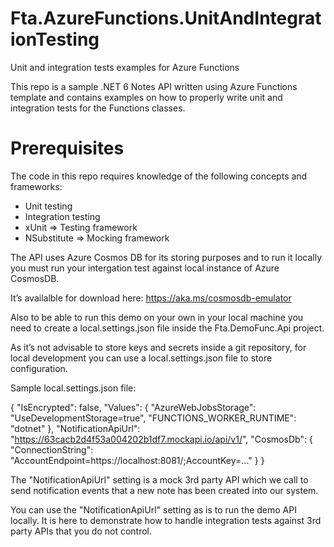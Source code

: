 # Fta.AzureFunctions.UnitAndIntegrationTesting
Unit and integration tests examples for Azure Functions

This repo is a sample .NET 6 Notes API written using Azure Functions template and contains examples on how to properly write unit and integration tests for the Functions classes.

# Prerequisites
The code in this repo requires knowledge of the following concepts and frameworks:

- Unit testing
- Integration testing
- xUnit => Testing framework
- NSubstitute => Mocking framework

The API uses Azure Cosmos DB for its storing purposes and to run it locally you must run your intergation test against local instance of Azure CosmosDB. 

It’s availalble for download here: https://aka.ms/cosmosdb-emulator

Also to be able to run this demo on your own in your local machine you need to create a local.settings.json file inside the Fta.DemoFunc.Api project.

As it’s not advisable to store keys and secrets inside a git repository, for local development you can use a local.settings.json file to store configuration.

Sample local.settings.json file:

{
  "IsEncrypted": false,
  "Values": {
    "AzureWebJobsStorage": "UseDevelopmentStorage=true",
    "FUNCTIONS_WORKER_RUNTIME": "dotnet"
  },
  "NotificationApiUrl": "https://63cacb2d4f53a004202b1df7.mockapi.io/api/v1/",
  "CosmosDb": {
    "ConnectionString": "AccountEndpoint=https://localhost:8081/;AccountKey=..."
  }
}

The "NotificationApiUrl" setting is a mock 3rd party API which we call to send notification events that a new note has been created into our system.

You can use the "NotificationApiUrl" setting as is to run the demo API locally. It is here to demonstrate how to handle integration tests against 3rd party APIs that you do not control. 

